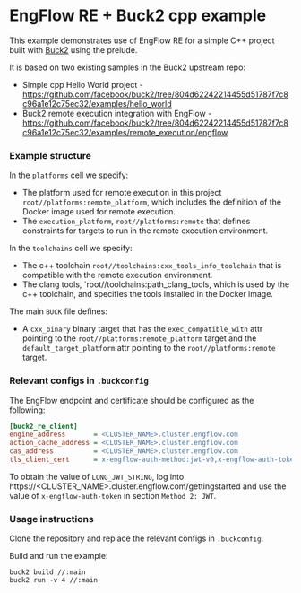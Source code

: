 # EngFlow RE + Buck2 cpp example

This example demonstrates use of EngFlow RE for a simple C++ project built with [Buck2](https://github.com/facebook/buck2) using the prelude.

It is based on two existing samples in the Buck2 upstream repo:

* Simple cpp Hello World project - https://github.com/facebook/buck2/tree/804d62242214455d51787f7c8c96a1e12c75ec32/examples/hello_world
* Buck2 remote execution integration with EngFlow - https://github.com/facebook/buck2/tree/804d62242214455d51787f7c8c96a1e12c75ec32/examples/remote_execution/engflow

### Example structure

In the `platforms` cell we specify:
* The platform used for remote execution in this project `root//platforms:remote_platform`, which includes the definition of the Docker image used for remote execution.
* The `execution_platform`, `root//platforms:remote` that defines constraints for targets to run in the remote execution environment. 

In the `toolchains` cell we specify:

* The c++ toolchain `root//toolchains:cxx_tools_info_toolchain` that is compatible with the remote execution environment.
* The clang tools, `root//toolchains:path_clang_tools, which is used by the c++ toolchain, and specifies the tools installed in the Docker image.

The main `BUCK` file defines:

* A `cxx_binary` binary target that has the `exec_compatible_with` attr pointing to the `root//platforms:remote_platform` target and the `default_target_platform` attr pointing to the `root//platforms:remote` target.

### Relevant configs in `.buckconfig`

The EngFlow endpoint and certificate should be configured as the
following:

```ini
[buck2_re_client]
engine_address       = <CLUSTER_NAME>.cluster.engflow.com
action_cache_address = <CLUSTER_NAME>.cluster.engflow.com
cas_address          = <CLUSTER_NAME>.cluster.engflow.com
tls_client_cert      = x-engflow-auth-method:jwt-v0,x-engflow-auth-token:LONG_JWT_STRING
 ```

 To obtain the value of `LONG_JWT_STRING`, log into https://<CLUSTER_NAME>.cluster.engflow.com/gettingstarted and use the value of `x-engflow-auth-token` in section `Method 2: JWT`.

### Usage instructions

Clone the repository and replace the relevant configs in `.buckconfig`.

Build and run the example:

```
buck2 build //:main
buck2 run -v 4 //:main
```
